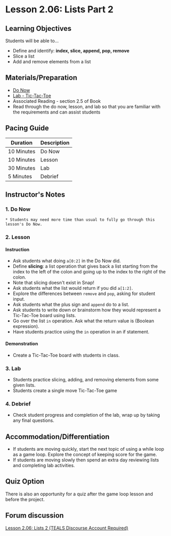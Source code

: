 # Lesson 2.06: Lists Part 2

## Learning Objectives
Students will be able to... 

* Define and identify: **index, slice, append, pop, remove**
* Slice a list
* Add and remove elements from a list

## Materials/Preparation
* [Do Now]
* [Lab - Tic-Tac-Toe]
* Associated Reading - section 2.5 of Book
* Read through the do now, lesson, and lab so that you are familiar with the requirements and can assist students

## Pacing Guide
| **Duration**   | **Description** |
| ---------- | ----------- |
| 10 Minutes  | Do Now      |
| 10 Minutes | Lesson      |
| 30 Minutes | Lab         |
| 5 Minutes | Debrief  |

## Instructor's Notes
### 1. Do Now
    * Students may need more time than usual to fully go through this lesson's Do Now.
### 2. Lesson
#### Instruction
* Ask students what doing `a[0:2]` in the Do Now did.
* Define **slicing**: a list operation that gives back a list starting from the index to the left of the colon and going up to the index to the right of the colon. 
* Note that slicing doesn't exist in Snap!
* Ask students what the list would return if you did `a[1:2]`.
* Explore the differences between `remove` and `pop`, asking for student input. 
* Ask students what the plus sign and `append` do to a list.
* Ask students to write down or brainstorm how they would represent a Tic-Tac-Toe board using lists.
* Go over the list `in` operation. Ask what the return value is (Boolean expression).
* Have students practice using the `in` operation in an if statement. 

#### Demonstration
* Create a Tic-Tac-Toe board with students in class. 

### 3. Lab
* Students practice slicing, adding, and removing elements from some given lists. 
* Students create a single move Tic-Tac-Toe game
### 4. Debrief
* Check student progress and completion of the lab, wrap up by taking any final questions.

## Accommodation/Differentiation
* If students are moving quickly, start the next topic of using a while loop as a game loop. Explore the concept of keeping score for the game.
* If students are moving slowly then spend an extra day reviewing lists and completing lab activities. 

## Quiz Option
There is also an opportunity for a quiz after the game loop lesson and before the project. 

## Forum discussion
[Lesson 2.06: Lists 2 (TEALS Discourse Account Required)](https://forums.tealsk12.org/c/2nd-semester-unit-2/lesson-2-06-lists-2)
  

[Do Now]:do_now.md
[Lab - Tic-Tac-Toe]:lab.md
